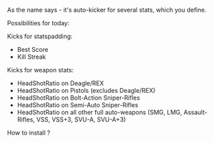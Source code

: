 As the name says - it's auto-kicker for several stats, which you define.

Possibilities for today:

Kicks for statspadding:
- Best Score
- Kill Streak

Kicks for weapon stats:
- HeadShotRatio on Deagle/REX
- HeadShotRatio on Pistols (excludes Deagle/REX)
- HeadShotRatio on Bolt-Action Sniper-Rifles
- HeadShotRatio on Semi-Auto Sniper-Rifles
- HeadShotRatio on all other full auto-weapons (SMG, LMG, Assault-Rifles, VSS, VSS+3, SVU-A, SVU-A+3)

How to install ?
